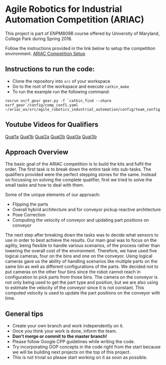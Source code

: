 # Agile Robotics for Industrial Automation Competition (ARIAC)
This project is part of ENPM809B course offered by University of Maryland, College Park during Spring 2018.

Follow the instructions provided in the link below to setup the competition environment.
[ARIAC Competition Setup](https://bitbucket.org/osrf/ariac/wiki/2017/Home.md)

## Instructions to run the code:

* Clone the repository into `src` of your workspace 
* Go to the root of the workspace and execute `catkin_make`
* To run the example run the following command:
```
rosrun osrf_gear gear.py -f `catkin_find --share osrf_gear`/config/comp_conf1.yaml ~/ariac_ws/src/agile_robotics_industrial_automation/config/team_config.yaml
```
## Youtube Videos for Qualifiers
[Qual1a](https://www.youtube.com/watch?v=tEAGDLHdlyY&t=16s)
[Qual1b](https://www.youtube.com/watch?v=2djQ1RuXj2s)
[Qual2a](https://www.youtube.com/watch?v=pPSBvc6hQX4)
[Qual2b](https://www.youtube.com/watch?v=04zn6psg7uY)
[Qual3a](https://www.youtube.com/watch?v=5HyFe3qSEkk)
[Qual3b](https://www.youtube.com/watch?v=iujyKDMRZsw)

## Approach Overview
The basic goal of the ARIAC competition is to build the kits and fulfil the order. The first task
is to break down the entire task into sub-tasks. The qualifiers provided were the perfect
stepping stones for the same. Instead on focussing on solving the complete qualifier, first we
tried to solve the small tasks and how to deal with them.

Some of the unique elements of our approach:
* Flipping the parts
* Overall hybrid architecture and for conveyor pickup reactive architecture
* Pose Correction
* Computing the velocity of conveyor and updating part positions on conveyor

The next step after breaking down the tasks was to decide what sensors to use in order to
best achieve the results. Our main goal was to focus on the agility, being flexible to handle
various scenarios, of the process rather than lowering the overall cost of the environment.
Therefore, we have used five logical cameras, four on the bins and one on the conveyor. Using
logical cameras gave us the ability of handling scenarios like multiple parts on the same bin
as well as different configurations of the parts. We decided not to put cameras on the other
four bins since the robot cannot reach in configuration to pick parts from those bins. The
camera on the conveyor is not only being used to get the part type and position, but we are
also using to estimate the velocity of the conveyor since it is not constant. This computed
velocity is used to update the part positions on the conveyor with time.

## General tips 

* Create your own branch and work independently on it.
* Once you think your work is done, inform the team. 
* **Don't merge or commit to the master branch!**
* Please follow Google CPP guidelines while writing the code. 
* Try incorporating OOP concepts in the code right from the start because we will be building next projects on the top of this project. 
* This is not trivial so please start working on it as soon as possible.
